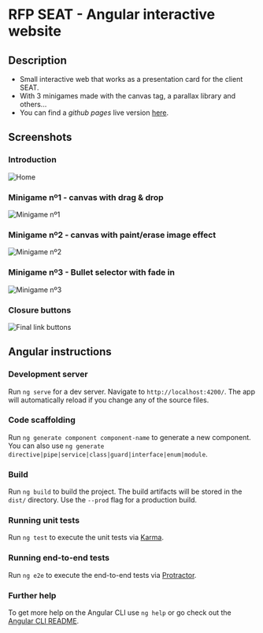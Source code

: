 # RFP SEAT - Angular interactive website

## Description

* Small interactive web that works as a presentation card for the client SEAT.
* With 3 minigames made with the canvas tag, a parallax library and others...
* You can find a _github pages_ live version [here](https://daliife.github.io/rfp-seat/). 

## Screenshots

### Introduction
![Home](https://i.imgur.com/UdtUZCJ.png)

### Minigame nº1 - canvas with drag & drop
![Minigame nº1](https://i.imgur.com/H6HEQBi.png)

### Minigame nº2 - canvas with paint/erase image effect
![Minigame nº2](https://i.imgur.com/9LWyAQ2.png)

### Minigame nº3 - Bullet selector with fade in
![Minigame nº3](https://i.imgur.com/zY8uXZE.png)

### Closure buttons
![Final link buttons](https://i.imgur.com/WHoxvCs.png)

## Angular instructions

### Development server

Run `ng serve` for a dev server. Navigate to `http://localhost:4200/`. The app will automatically reload if you change any of the source files.

### Code scaffolding

Run `ng generate component component-name` to generate a new component. You can also use `ng generate directive|pipe|service|class|guard|interface|enum|module`.

### Build

Run `ng build` to build the project. The build artifacts will be stored in the `dist/` directory. Use the `--prod` flag for a production build.

### Running unit tests

Run `ng test` to execute the unit tests via [Karma](https://karma-runner.github.io).

### Running end-to-end tests

Run `ng e2e` to execute the end-to-end tests via [Protractor](http://www.protractortest.org/).

### Further help

To get more help on the Angular CLI use `ng help` or go check out the [Angular CLI README](https://github.com/angular/angular-cli/blob/master/README.md).
